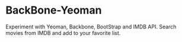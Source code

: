 BackBone-Yeoman
===============

Experiment with Yeoman, Backbone, BootStrap and IMDB API. Search movies from IMDB and add to your favorite list.
